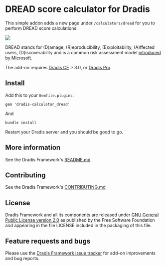 # DREAD score calculator for Dradis

This simple addon adds a new page under `/calculators/dread` for you to perform DREAD score calculations:

![](https://cloud.githubusercontent.com/assets/53006/3952474/9ce4adf0-26e2-11e4-9400-c03c6f28a89c.png)

DREAD stands for (D)amage, (R)eproducibility, (E)xploitability, (A)ffected users, (D)iscoverability and is a common risk assessment model [introduced by Microsoft](http://blogs.msdn.com/b/david_leblanc/archive/2007/08/13/dreadful.aspx).

The add-on requires [Dradis CE](https://dradisframework.org/) > 3.0, or [Dradis Pro](https://dradisframework.com/pro/).


## Install

Add this to your `Gemfile.plugins`:

    gem 'dradis-calculator_dread'

And

    bundle install

Restart your Dradis server and you should be good to go.


## More information

See the Dradis Framework's [README.md](https://github.com/dradis/dradisframework/blob/master/README.md)


## Contributing

See the Dradis Framework's [CONTRIBUTING.md](https://github.com/dradis/dradisframework/blob/master/CONTRIBUTING.md)


## License

Dradis Framework and all its components are released under [GNU General Public License version 2.0](http://www.gnu.org/licenses/old-licenses/gpl-2.0.html) as published by the Free Software Foundation and appearing in the file LICENSE included in the packaging of this file.


## Feature requests and bugs

Please use the [Dradis Framework issue tracker](https://github.com/dradis/dradis-ce/issues) for add-on improvements and bug reports.
